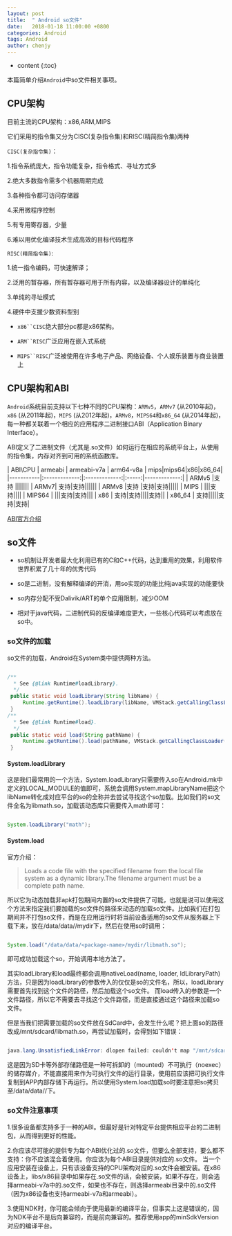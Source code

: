 ```yaml
---
layout: post
title:  " Android so文件"
date:   2018-01-18 11:00:00 +0800
categories: Android 
tags: Android 
author: chenjy
---
```




* content
{:toc}

本篇简单介绍`Android`中so文件相关事项。





## CPU架构

目前主流的CPU架构：x86,ARM,MIPS

它们采用的指令集又分为CISC(复杂指令集)和RISC(精简指令集)两种

`CISC(复杂指令集)`：

1.指令系统庞大，指令功能复杂，指令格式、寻址方式多

2.绝大多数指令需多个机器周期完成

3.各种指令都可访问存储器

4.采用微程序控制

5.有专用寄存器，少量

6.难以用优化编译技术生成高效的目标代码程序


`RISC(精简指令集)`:

1.统一指令编码，可快速解译；

2.泛用的暂存器，所有暂存器可用于所有内容，以及编译器设计的单纯化

3.单纯的寻址模式

4.硬件中支援少数资料型别


* `x86``CISC`绝大部分pc都是x86架构。

* `ARM``RISC`广泛应用在嵌入式系统

* `MIPS``RISC`广泛被使用在许多电子产品、网络设备、个人娱乐装置与商业装置上

## CPU架构和ABI

`Android`系统目前支持以下七种不同的CPU架构：`ARMv5`，`ARMv7` (从2010年起)，`x86` (从2011年起)，`MIPS` (从2012年起)，`ARMv8`，`MIPS64`和`x86_64` (从2014年起)，每一种都关联着一个相应的应用程序二进制接口ABI（Application Binary Interface）。

ABI定义了二进制文件（尤其是.so文件）如何运行在相应的系统平台上，从使用的指令集，内存对齐到可用的系统函数库。



| ABI\CPU     | armeabi      | armeabi-v7a | arm64-v8a | mips|mips64|x86|x86_64|
|-----------|:-------------:|:-------------:|:-----:|-------------:|
| ARMv5  |支持 |||||||
| ARMv7| 支持|支持||||||
| ARMv8        |支持 |支持|支持|||||
| MIPS       | |||支持||||
| MIPS64       | |||支持|支持|||
| x86       | 支持|支持||||支持||
| x86_64       | 支持|||||支持|支持|


[ABI官方介绍](https://developer.android.com/ndk/guides/abis.html)

## so文件


* so机制让开发者最大化利用已有的C和C++代码，达到重用的效果，利用软件世界积累了几十年的优秀代码

* so是二进制，没有解释编译的开消，用so实现的功能比纯java实现的功能要快

* so内存分配不受Dalivik/ART的单个应用限制，减少OOM

* 相对于java代码，二进制代码的反编译难度更大，一些核心代码可以考虑放在so中。

### so文件的加载

so文件的加载，Android在System类中提供两种方法。

```java

/**
  * See {@link Runtime#loadLibrary}.
  */
 public static void loadLibrary(String libName) {
     Runtime.getRuntime().loadLibrary(libName, VMStack.getCallingClassLoader());
 }
/**
  * See {@link Runtime#load}.
  */
 public static void load(String pathName) {
     Runtime.getRuntime().load(pathName, VMStack.getCallingClassLoader());
 }


```

#### System.loadLibrary

这是我们最常用的一个方法，System.loadLibrary只需要传入so在Android.mk中定义的LOCAL_MODULE的值即可，系统会调用System.mapLibraryName把这个libName转化成对应平台的so的全称并去尝试寻找这个so加载。比如我们的so文件全名为libmath.so，加载该动态库只需要传入math即可：

```java

System.loadLibrary("math");

```

#### System.load

官方介绍： 

>Loads a code file with the specified filename from the local file system as a dynamic library.The filename argument must be a complete path name.

所以它为动态加载非apk打包期间内置的so文件提供了可能，也就是说可以使用这个方法来指定我们要加载的so文件的路径来动态的加载so文件。比如我们在打包期间并不打包so文件，而是在应用运行时将当前设备适用的so文件从服务器上下载下来，放在/data/data/<package-name>/mydir下，然后在使用so时调用：   

```java

System.load("/data/data/<package-name>/mydir/libmath.so");

```

即可成功加载这个so，开始调用本地方法了。

其实loadLibrary和load最终都会调用nativeLoad(name, loader, ldLibraryPath)方法，只是因为loadLibrary的参数传入的仅仅是so的文件名，所以，loadLibrary需要首先找到这个文件的路径，然后加载这个so文件。
而load传入的参数是一个文件路径，所以它不需要去寻找这个文件路径，而是直接通过这个路径来加载so文件。

但是当我们把需要加载的so文件放在SdCard中，会发生什么呢？把上面so的路径改成/mnt/sdcard/libmath.so，再尝试加载时，会得到如下错误： 

```java

java.lang.UnsatisfiedLinkError: dlopen failed: couldn't map "/mnt/sdcard/libmath.so" segment 1: Permission denied

```
 这是因为SD卡等外部存储路径是一种可拆卸的（mounted）不可执行（noexec）的储存媒介，不能直接用来作为可执行文件的运行目录，使用前应该把可执行文件复制到APP内部存储下再运行。所以使用System.load加载so时要注意把so拷贝至/data/data/<package-name>/下。

### so文件注意事项

1.很多设备都支持多于一种的ABI。但最好是针对特定平台提供相应平台的二进制包，从而得到更好的性能。

2.你应该尽可能的提供专为每个ABI优化过的.so文件，但要么全部支持，要么都不支持：你不应该混合着使用。你应该为每个ABI目录提供对应的.so文件。
当一个应用安装在设备上，只有该设备支持的CPU架构对应的.so文件会被安装。在x86设备上，libs/x86目录中如果存在.so文件的话，会被安装，如果不存在，则会选择armeabi-v7a中的.so文件，如果也不存在，则选择armeabi目录中的.so文件（因为x86设备也支持armeabi-v7a和armeabi）。

3.使用NDK时，你可能会倾向于使用最新的编译平台，但事实上这是错误的，因为NDK平台不是后向兼容的，而是前向兼容的。推荐使用app的minSdkVersion对应的编译平台。









